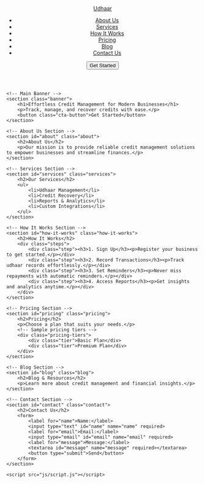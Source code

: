 <!DOCTYPE html>
<html lang="en">
<head>
    <meta charset="UTF-8">
    <meta name="viewport" content="width=device-width, initial-scale=1.0">
    <title>Udhaar Management Company</title>
    <link rel="stylesheet" href="css/styles.css">
</head>
<body>
    <!-- Header and Navigation -->
    <header>
        <nav>
            <a href="#" class="logo">Udhaar</a>
            <ul>
                <li><a href="#about">About Us</a></li>
                <li><a href="#services">Services</a></li>
                <li><a href="#how-it-works">How It Works</a></li>
                <li><a href="#pricing">Pricing</a></li>
                <li><a href="#blog">Blog</a></li>
                <li><a href="#contact">Contact Us</a></li>
            </ul>
            <button class="cta-button">Get Started</button>
        </nav>
    </header>

    <!-- Main Banner -->
    <section class="banner">
        <h1>Effortless Credit Management for Modern Businesses</h1>
        <p>Track, manage, and recover credits with ease.</p>
        <button class="cta-button">Get Started</button>
    </section>

    <!-- About Us Section -->
    <section id="about" class="about">
        <h2>About Us</h2>
        <p>Our mission is to provide reliable credit management solutions to empower businesses and streamline finances.</p>
    </section>

    <!-- Services Section -->
    <section id="services" class="services">
        <h2>Our Services</h2>
        <ul>
            <li>Udhaar Management</li>
            <li>Credit Recovery</li>
            <li>Reports & Analytics</li>
            <li>Custom Integrations</li>
        </ul>
    </section>

    <!-- How It Works Section -->
    <section id="how-it-works" class="how-it-works">
        <h2>How It Works</h2>
        <div class="steps">
            <div class="step"><h3>1. Sign Up</h3><p>Register your business to get started.</p></div>
            <div class="step"><h3>2. Record Transactions</h3><p>Track udhaar records effortlessly.</p></div>
            <div class="step"><h3>3. Set Reminders</h3><p>Never miss repayments with automatic reminders.</p></div>
            <div class="step"><h3>4. Access Reports</h3><p>Get insights and analytics anytime.</p></div>
        </div>
    </section>

    <!-- Pricing Section -->
    <section id="pricing" class="pricing">
        <h2>Pricing</h2>
        <p>Choose a plan that suits your needs.</p>
        <!-- Sample pricing tiers -->
        <div class="pricing-tiers">
            <div class="tier">Basic Plan</div>
            <div class="tier">Premium Plan</div>
        </div>
    </section>

    <!-- Blog Section -->
    <section id="blog" class="blog">
        <h2>Blog & Resources</h2>
        <p>Learn more about credit management and financial insights.</p>
    </section>

    <!-- Contact Section -->
    <section id="contact" class="contact">
        <h2>Contact Us</h2>
        <form>
            <label for="name">Name:</label>
            <input type="text" id="name" name="name" required>
            <label for="email">Email:</label>
            <input type="email" id="email" name="email" required>
            <label for="message">Message:</label>
            <textarea id="message" name="message" required></textarea>
            <button type="submit">Send</button>
        </form>
    </section>

    <script src="js/script.js"></script>
</body>
</html>
